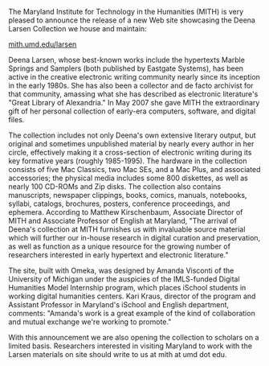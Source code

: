 The Maryland Institute for Technology in the Humanities (MITH) is very pleased to announce the release of a new Web site showcasing the Deena Larsen Collection we house and maintain:

[mith.umd.edu/larsen](http://mith.umd.edu/research/deena-larsen-collection/)

Deena Larsen, whose best-known works include the hypertexts Marble Springs and Samplers (both published by Eastgate Systems), has been active in the creative electronic writing community nearly since its inception in the early 1980s. She has also been a collector and de facto archivist for that community, amassing what she has described as electronic literature's "Great Library of Alexandria." In May 2007 she gave MITH the extraordinary gift of her personal collection of early-era computers, software, and digital files.

The collection includes not only Deena's own extensive literary output, but original and sometimes unpublished material by nearly every author in her circle, effectively making it a cross-section of electronic writing during its key formative years (roughly 1985-1995). The hardware in the collection consists of five Mac Classics, two Mac SEs, and a Mac Plus, and associated accessories; the physical media includes some 800 diskettes, as well as nearly 100 CD-ROMs and Zip disks. The collection also contains manuscripts, newspaper clippings, books, comics, manuals, notebooks, syllabi, catalogs, brochures, posters, conference proceedings, and ephemera. According to Matthew Kirschenbaum, Associate Director of MITH and Associate Professor of English at Maryland, "The arrival of Deena's collection at MITH furnishes us with invaluable source material which will further our in-house research in digital curation and preservation, as well as function as a unique resource for the growing number of researchers interested in early hypertext and electronic literature."

The site, built with Omeka, was designed by Amanda Visconti of the University of Michigan under the auspicies of the IMLS-funded Digital Humanities Model Internship program, which places iSchool students in working digital humanities centers. Kari Kraus, director of the program and Assistant Professor in Maryland's iSchool and English department, comments: "Amanda's work is a great example of the kind of collaboration and mutual exchange we're working to promote."

With this announcement we are also opening the collection to scholars on a limited basis. Researchers interested in visiting Maryland to work with the Larsen materials on site should write to us at mith at umd dot edu.